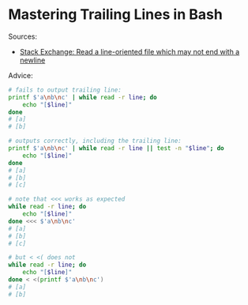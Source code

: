 # Mastering Trailing Lines in Bash

Sources:

-   [Stack Exchange: Read a line-oriented file which may not end with a newline](https://unix.stackexchange.com/a/418067/50703)

Advice:

```bash
# fails to output trailing line:
printf $'a\nb\nc' | while read -r line; do
	echo "[$line]"
done
# [a]
# [b]

# outputs correctly, including the trailing line:
printf $'a\nb\nc' | while read -r line || test -n "$line"; do
	echo "[$line]"
done
# [a]
# [b]
# [c]

# note that <<< works as expected
while read -r line; do
	echo "[$line]"
done <<< $'a\nb\nc'
# [a]
# [b]
# [c]

# but < <( does not
while read -r line; do
	echo "[$line]"
done < <(printf $'a\nb\nc')
# [a]
# [b]
```
